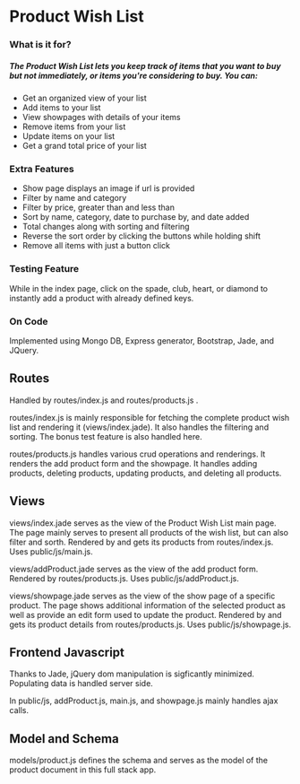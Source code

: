 # Product Wish List

### What is it for? 

##### The Product Wish List lets you keep track of items that you want to buy but not immediately, or items you're considering to buy. You can:
  - Get an organized view of your list
  - Add items to your list
  - View showpages with details of your items
  - Remove items from your list
  - Update items on your list 
  - Get a grand total price of your list 

### Extra Features
  - Show page displays an image if url is provided
  - Filter by name and category 
  - Filter by price, greater than and less than
  - Sort by name, category, date to purchase by, and date added 
  - Total changes along with sorting and filtering 
  - Reverse the sort order by clicking the buttons while holding shift 
  - Remove all items with just a button click 

### Testing Feature 
While in the index page, click on the spade, club, heart, or diamond to instantly add a product with already defined keys. 


### On Code
Implemented using Mongo DB, Express generator, Bootstrap, Jade, and JQuery. 

## Routes
Handled by routes/index.js and routes/products.js . 

routes/index.js is mainly responsible for fetching the complete product wish list and rendering it (views/index.jade).  It also handles the filtering and sorting. The bonus test feature is also handled here. 

routes/products.js handles various crud operations and renderings. It renders the add product form and the showpage. It handles adding products, deleting products, updating products, and deleting all products. 

## Views 
views/index.jade serves as the view of the Product Wish List main page. The page mainly serves to present all products of the wish list, but can also filter and sorth. Rendered by and gets its products from routes/index.js. Uses public/js/main.js. 

views/addProduct.jade serves as the view of the add product form. Rendered by routes/products.js. Uses public/js/addProduct.js. 

views/showpage.jade serves as the view of the show page of a specific product. The page shows additional information of the selected product as well as provide an edit form used to update the product. Rendered by and gets its product details from routes/products.js. Uses public/js/showpage.js. 

## Frontend Javascript 
Thanks to Jade, jQuery dom manipulation is sigficantly minimized. Populating data is handled server side. 

In public/js, addProduct.js, main.js, and showpage.js mainly handles ajax calls. 

## Model and Schema
models/product.js defines the schema and serves as the model of the product document in this full stack app. 